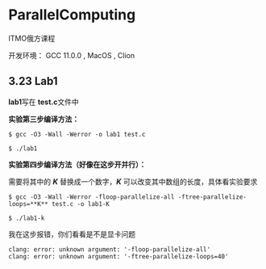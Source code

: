 # ParallelComputing

ITMO俄方课程

开发环境： GCC 11.0.0 , MacOS , Clion


## 3.23 Lab1

**lab1**写在 **test.c**文件中

**实验第三步编译方法：**

```shell
$ gcc -O3 -Wall -Werror -o lab1 test.c

$ ./lab1
```

**实验第四步编译方法（好像在这步开并行）：**

需要将其中的 ***K*** 替换成一个数字，***K*** 可以改变其中数组的长度，具体看实验要求

```shell
$ gcc -O3 -Wall -Werror -floop-parallelize-all -ftree-parallelize-loops=**K** test.c -o lab1-K

$ ./lab1-k
```

我在这步报错，你们看看是不是显卡问题

```shell
clang: error: unknown argument: '-floop-parallelize-all'
clang: error: unknown argument: '-ftree-parallelize-loops=40'
```

